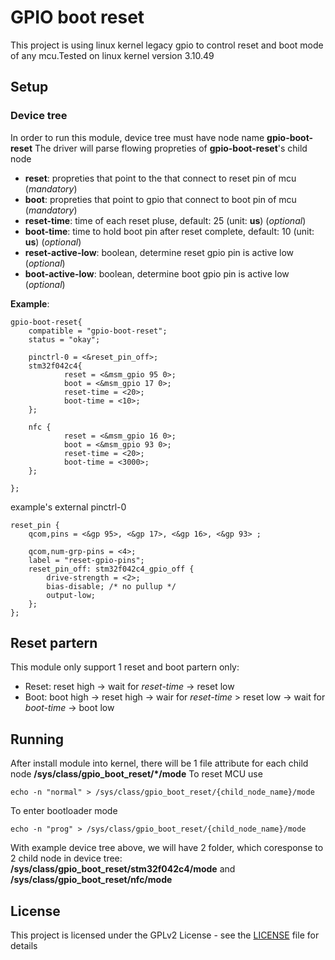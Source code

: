 # GPIO boot reset

This project is using linux kernel legacy gpio to control reset and boot mode of any mcu.Tested on linux kernel version 3.10.49

## Setup

### Device tree 
In order to run this module, device tree must have node name **gpio-boot-reset**
The driver will parse flowing propreties of **gpio-boot-reset**'s child node
- **reset**: propreties that point to the that connect to reset pin of mcu (*mandatory*)
- **boot**: propreties that point to gpio that connect to boot pin of mcu (*mandatory*)
- **reset-time**: time of each reset pluse, default: 25 (unit: **us**) (*optional*)
- **boot-time**: time to hold boot pin after reset complete, default: 10 (unit: **us**) (*optional*)
- **reset-active-low**: boolean, determine reset gpio pin is active low (*optional*)
- **boot-active-low**: boolean, determine boot gpio pin is active low (*optional*)

__Example__:
```
gpio-boot-reset{
    compatible = "gpio-boot-reset";
    status = "okay";

    pinctrl-0 = <&reset_pin_off>;
    stm32f042c4{
            reset = <&msm_gpio 95 0>;
            boot = <&msm_gpio 17 0>;
            reset-time = <20>;
            boot-time = <10>;
    };

    nfc {
            reset = <&msm_gpio 16 0>;
            boot = <&msm_gpio 93 0>;
            reset-time = <20>;
            boot-time = <3000>;
    };
    
};
```

example's  external pinctrl-0
```
reset_pin { 
    qcom,pins = <&gp 95>, <&gp 17>, <&gp 16>, <&gp 93> ;

    qcom,num-grp-pins = <4>;
    label = "reset-gpio-pins";
    reset_pin_off: stm32f042c4_gpio_off {
        drive-strength = <2>;
        bias-disable; /* no pullup */
        output-low;
    };
};
```

## Reset partern  
This module only support 1 reset and boot partern only:
- Reset: reset high -> wait for *reset-time* -> reset low
- Boot: boot high -> reset high -> wair for *reset-time* > reset low -> wait for *boot-time* -> boot low


## Running

After install module into kernel, there will be 1 file attribute for each child node **/sys/class/gpio_boot_reset/*/mode**
To reset MCU use
```
echo -n "normal" > /sys/class/gpio_boot_reset/{child_node_name}/mode
```

To enter bootloader mode
```
echo -n "prog" > /sys/class/gpio_boot_reset/{child_node_name}/mode
```

With example device tree above, we will have 2 folder, which coresponse to 2 child node in device tree: **/sys/class/gpio_boot_reset/stm32f042c4/mode** and **/sys/class/gpio_boot_reset/nfc/mode**


## License

This project is licensed under the GPLv2 License - see the [LICENSE](./LICENSE) file for details